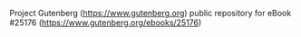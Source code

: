 Project Gutenberg (https://www.gutenberg.org) public repository for eBook #25176 (https://www.gutenberg.org/ebooks/25176)

